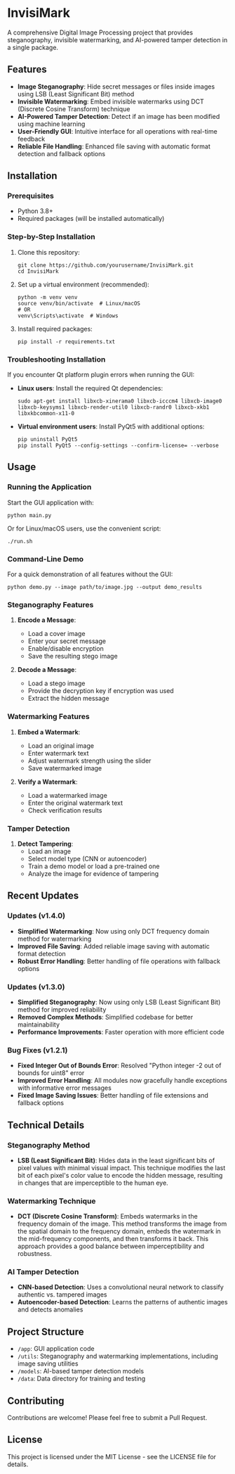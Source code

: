 # InvisiMark

A comprehensive Digital Image Processing project that provides steganography, invisible watermarking, and AI-powered tamper detection in a single package.

## Features

- **Image Steganography**: Hide secret messages or files inside images using LSB (Least Significant Bit) method
- **Invisible Watermarking**: Embed invisible watermarks using DCT (Discrete Cosine Transform) technique
- **AI-Powered Tamper Detection**: Detect if an image has been modified using machine learning
- **User-Friendly GUI**: Intuitive interface for all operations with real-time feedback
- **Reliable File Handling**: Enhanced file saving with automatic format detection and fallback options

## Installation

### Prerequisites

- Python 3.8+ 
- Required packages (will be installed automatically)

### Step-by-Step Installation

1. Clone this repository:
   ```
   git clone https://github.com/yourusername/InvisiMark.git
   cd InvisiMark
   ```

2. Set up a virtual environment (recommended):
   ```
   python -m venv venv
   source venv/bin/activate  # Linux/macOS
   # OR
   venv\Scripts\activate  # Windows
   ```

3. Install required packages:
   ```
   pip install -r requirements.txt
   ```

### Troubleshooting Installation

If you encounter Qt platform plugin errors when running the GUI:

- **Linux users**: Install the required Qt dependencies:
  ```
  sudo apt-get install libxcb-xinerama0 libxcb-icccm4 libxcb-image0 libxcb-keysyms1 libxcb-render-util0 libxcb-randr0 libxcb-xkb1 libxkbcommon-x11-0
  ```

- **Virtual environment users**: Install PyQt5 with additional options:
  ```
  pip uninstall PyQt5
  pip install PyQt5 --config-settings --confirm-license= --verbose
  ```

## Usage

### Running the Application

Start the GUI application with:
```
python main.py
```

Or for Linux/macOS users, use the convenient script:
```
./run.sh
```

### Command-Line Demo

For a quick demonstration of all features without the GUI:
```
python demo.py --image path/to/image.jpg --output demo_results
```

### Steganography Features

1. **Encode a Message**:
   - Load a cover image
   - Enter your secret message
   - Enable/disable encryption
   - Save the resulting stego image

2. **Decode a Message**:
   - Load a stego image
   - Provide the decryption key if encryption was used
   - Extract the hidden message

### Watermarking Features

1. **Embed a Watermark**:
   - Load an original image
   - Enter watermark text
   - Adjust watermark strength using the slider
   - Save watermarked image

2. **Verify a Watermark**:
   - Load a watermarked image
   - Enter the original watermark text
   - Check verification results

### Tamper Detection

1. **Detect Tampering**:
   - Load an image
   - Select model type (CNN or autoencoder)
   - Train a demo model or load a pre-trained one
   - Analyze the image for evidence of tampering

## Recent Updates

### Updates (v1.4.0)
- **Simplified Watermarking**: Now using only DCT frequency domain method for watermarking
- **Improved File Saving**: Added reliable image saving with automatic format detection 
- **Robust Error Handling**: Better handling of file operations with fallback options

### Updates (v1.3.0)
- **Simplified Steganography**: Now using only LSB (Least Significant Bit) method for improved reliability
- **Removed Complex Methods**: Simplified codebase for better maintainability
- **Performance Improvements**: Faster operation with more efficient code

### Bug Fixes (v1.2.1)
- **Fixed Integer Out of Bounds Error**: Resolved "Python integer -2 out of bounds for uint8" error
- **Improved Error Handling**: All modules now gracefully handle exceptions with informative error messages
- **Fixed Image Saving Issues**: Better handling of file extensions and fallback options

## Technical Details

### Steganography Method

- **LSB (Least Significant Bit)**: Hides data in the least significant bits of pixel values with minimal visual impact. This technique modifies the last bit of each pixel's color value to encode the hidden message, resulting in changes that are imperceptible to the human eye.

### Watermarking Technique

- **DCT (Discrete Cosine Transform)**: Embeds watermarks in the frequency domain of the image. This method transforms the image from the spatial domain to the frequency domain, embeds the watermark in the mid-frequency components, and then transforms it back. This approach provides a good balance between imperceptibility and robustness.

### AI Tamper Detection

- **CNN-based Detection**: Uses a convolutional neural network to classify authentic vs. tampered images
- **Autoencoder-based Detection**: Learns the patterns of authentic images and detects anomalies

## Project Structure

- `/app`: GUI application code
- `/utils`: Steganography and watermarking implementations, including image saving utilities
- `/models`: AI-based tamper detection models
- `/data`: Data directory for training and testing

## Contributing

Contributions are welcome! Please feel free to submit a Pull Request.

## License

This project is licensed under the MIT License - see the LICENSE file for details. 